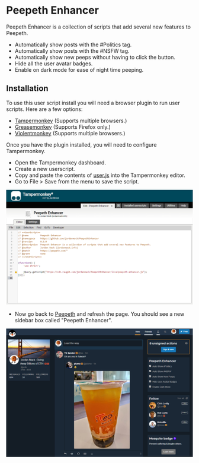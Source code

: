 # Peepeth Enhancer

Peepeth Enhancer is a collection of scripts that add several new features to Peepeth.

* Automatically show posts with the #Politics tag.
* Automatically show posts with the #NSFW tag.
* Automatically show new peeps without having to click the button.
* Hide all the user avatar badges.
* Enable on dark mode for ease of night time peeping.

## Installation 

To use this user script install you will need a browser plugin to run user scripts. Here are a few options:
* [Tampermonkey](https://tampermonkey.net/) (Supports multiple browsers.)
* [Greasemonkey](https://addons.mozilla.org/en-US/firefox/addon/greasemonkey/) (Supports Firefox only.)
* [Violentmonkey](https://violentmonkey.github.io/get-it/) (Supports multiple browsers.)

Once you have the plugin installed, you will need to configure Tampermonkey.
* Open the Tampermonkey dashboard.
* Create a new userscript.
* Copy and paste the contents of [user.js](user.js) into the Tampermonkey editor.
* Go to File > Save from the menu to save the script.

![Tampermonkey Interface](https://github.com/jordanmack/PeepethEnhancer/raw/master/images/tampermonkey-interface.png)

* Now go back to [Peepeth](https://peepeth.com/) and refresh the page. You should see a new sidebar box called "Peepeth Enhancer".

![Peepeth Screenshot](https://github.com/jordanmack/PeepethEnhancer/raw/master/images/peepeth.png)
